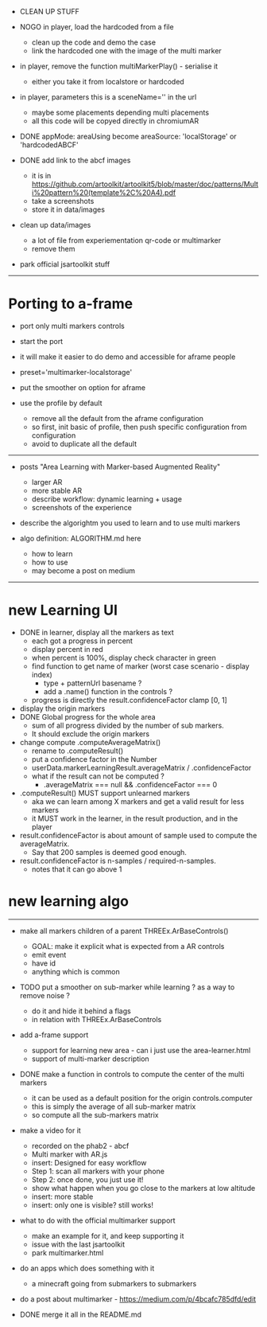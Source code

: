 - CLEAN UP STUFF
- NOGO in player, load the hardcoded from a file
  - clean up the code and demo the case
  - link the hardcoded one with the image of the multi marker
- in player, remove the function multiMarkerPlay() - serialise it
  - either you take it from localstore or hardcoded
- in player, parameters this is a sceneName='' in the url
  - maybe some placements depending multi placements
  - all this code will be copyed directly in chromiumAR

- DONE appMode: areaUsing become areaSource: 'localStorage' or 'hardcodedABCF'
- DONE add link to the abcf images
  - it is in https://github.com/artoolkit/artoolkit5/blob/master/doc/patterns/Multi%20pattern%20(template%2C%20A4).pdf
  - take a screenshots
  - store it in data/images

- clean up data/images
  - a lot of file from experiementation qr-code or multimarker
  - remove them

- park official jsartoolkit stuff


---
# Porting to a-frame
- port only multi markers controls
- start the port
- it will make it easier to do demo and accessible for aframe people
- preset='multimarker-localstorage'

- put the smoother on option for aframe
- use the profile by default
  - remove all the default from the aframe configuration
  - so first, init basic of profile, then push specific configuration from configuration
  - avoid to duplicate all the default


---

- posts "Area Learning with Marker-based Augmented Reality"
  - larger AR
  - more stable AR
  - describe workflow: dynamic learning + usage
  - screenshots of the experience
  
- describe the algorightm you used to learn and to use multi markers
- algo definition: ALGORITHM.md here
  - how to learn
  - how to use 
  - may become a post on medium

---









# new Learning UI

- DONE in learner, display all the markers as text
  - each got a progress in percent 
  - display percent in red
  - when percent is 100%, display check character in green
  - find function to get name of marker (worst case scenario - display index)
    - type + patternUrl basename ?
    - add a .name() function in the controls ?
  - progress is directly the result.confidenceFactor clamp [0, 1]
- display the origin markers
- DONE Global progress for the whole area 
  - sum of all progress divided by the number of sub markers.
  - It should exclude the origin markers
- change compute .computeAverageMatrix()
  - rename to .computeResult()
  - put a confidence factor in the Number
  - userData.markerLearningResult.averageMatrix / .confidenceFactor
  - what if the result can not be computed ?
    - .averageMatrix === null && .confidenceFactor === 0
- .computeResult() MUST support unlearned markers
  - aka we can learn among X markers and get a valid result for less markers
  - it MUST work in the learner, in the result production, and in the player
- result.confidenceFactor is about amount of sample used to compute the averageMatrix.
  - Say that 200 samples is deemed good enough.
- result.confidenceFactor is n-samples / required-n-samples.
  - notes that it can go above 1

# new learning algo






---

- make all markers children of a parent THREEx.ArBaseControls()
  - GOAL: make it explicit what is expected from a AR controls
  - emit event
  - have id
  - anything which is common

- TODO put a smoother on sub-marker while learning ? as a way to remove noise ?
  - do it and hide it behind a flags
  - in relation with THREEx.ArBaseControls
- add a-frame support
  - support for learning new area - can i just use the area-learner.html
  - support of multi-marker description


- DONE make a function in controls to compute the center of the multi markers
  - it can be used as a default position for the origin controls.computer
  - this is simply the average of all sub-marker matrix
  - so compute all the sub-markers matrix

- make a video for it
  - recorded on the phab2 - abcf
  - Multi marker with AR.js
  - insert: Designed for easy workflow
  - Step 1: scan all markers with your phone
  - Step 2: once done, you just use it!
  - show what happen when you go close to the markers at low altitude
  - insert: more stable
  - insert: only one is visible? still works!

- what to do with the official multimarker support
  - make an example for it, and keep supporting it
  - issue with the last jsartoolkit
  - park multimarker.html


- do an apps which does something with it
  - a minecraft going from submarkers to submarkers


- do a post about multimarker - https://medium.com/p/4bcafc785dfd/edit



- DONE merge it all in the README.md
